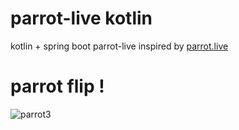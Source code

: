 # parrot-live kotlin
kotlin + spring boot parrot-live
inspired by [parrot.live](https://github.com/hugomd/parrot.live)

# parrot flip !
![parrot3](https://user-images.githubusercontent.com/11426944/66883537-41c03c00-f009-11e9-88dc-52ab4a8fcb7a.gif)

